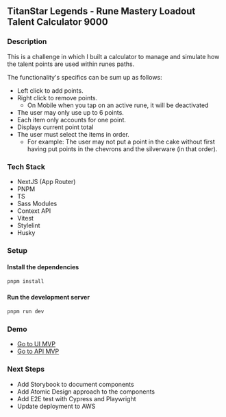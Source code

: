 ## TitanStar Legends - Rune Mastery Loadout Talent Calculator 9000

### Description

This is a challenge in which I built a calculator to manage and simulate how the talent points are used within runes paths.

The functionality's specifics can be sum up as follows:

- Left click to add points.
- Right click to remove points.
  - On Mobile when you tap on an active rune, it will be deactivated
- The user may only use up to 6 points.
- Each item only accounts for one point.
- Displays current point total
- The user must select the items in order.
  - For example: The user may not put a point in the cake without first having put points in the chevrons and the silverware (in that order).

### Tech Stack

- NextJS (App Router)
- PNPM
- TS
- Sass Modules
- Context API
- Vitest
- Stylelint
- Husky

### Setup

#### Install the dependencies

```sh
pnpm install
```

#### Run the development server

```sh
pnpm run dev
```

### Demo

- [Go to UI MVP](https://titanstar-legends-rune-calculator.vercel.app/)
- [Go to API MVP](https://titanstar-legends-rune-calculator.vercel-api.app/api/paths)

### Next Steps

- Add Storybook to document components
- Add Atomic Design approach to the components
- Add E2E test with Cypress and Playwright
- Update deployment to AWS

